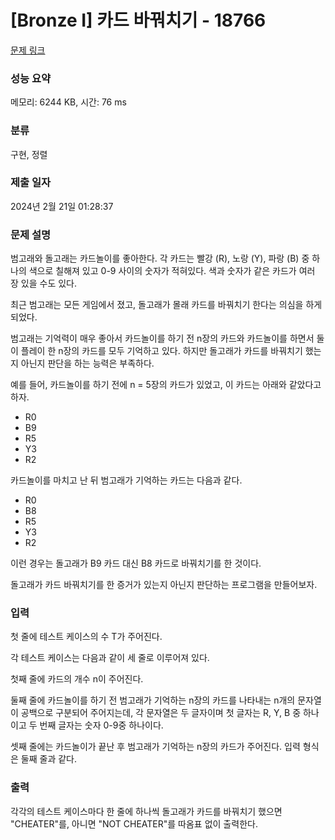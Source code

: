 # [Bronze I] 카드 바꿔치기 - 18766 

[문제 링크](https://www.acmicpc.net/problem/18766) 

### 성능 요약

메모리: 6244 KB, 시간: 76 ms

### 분류

구현, 정렬

### 제출 일자

2024년 2월 21일 01:28:37

### 문제 설명

<p>범고래와 돌고래는 카드놀이를 좋아한다. 각 카드는 빨강 (R), 노랑 (Y), 파랑 (B) 중 하나의 색으로 칠해져 있고 0-9 사이의 숫자가 적혀있다. 색과 숫자가 같은 카드가 여러 장 있을 수도 있다.</p>

<p>최근 범고래는 모든 게임에서 졌고, 돌고래가 몰래 카드를 바꿔치기 한다는 의심을 하게 되었다.</p>

<p>범고래는 기억력이 매우 좋아서 카드놀이를 하기 전 n장의 카드와 카드놀이를 하면서 둘이 플레이 한 n장의 카드를 모두 기억하고 있다. 하지만 돌고래가 카드를 바꿔치기 했는지 아닌지 판단을 하는 능력은 부족하다.</p>

<p>예를 들어, 카드놀이를 하기 전에 n = 5장의 카드가 있었고, 이 카드는 아래와 같았다고 하자.</p>

<ul>
	<li>R0</li>
	<li>B9</li>
	<li>R5</li>
	<li>Y3</li>
	<li>R2</li>
</ul>

<p>카드놀이를 마치고 난 뒤 범고래가 기억하는 카드는 다음과 같다.</p>

<ul>
	<li>R0</li>
	<li>B8</li>
	<li>R5</li>
	<li>Y3</li>
	<li>R2</li>
</ul>

<p>이런 경우는 돌고래가 B9 카드 대신 B8 카드로 바꿔치기를 한 것이다.</p>

<p>돌고래가 카드 바꿔치기를 한 증거가 있는지 아닌지 판단하는 프로그램을 만들어보자.</p>

### 입력 

 <p>첫 줄에 테스트 케이스의 수 T가 주어진다.</p>

<p>각 테스트 케이스는 다음과 같이 세 줄로 이루어져 있다.</p>

<p>첫째 줄에 카드의 개수 n이 주어진다.</p>

<p>둘째 줄에 카드놀이를 하기 전 범고래가 기억하는 n장의 카드를 나타내는 n개의 문자열이 공백으로 구분되어 주어지는데, 각 문자열은 두 글자이며 첫 글자는 R, Y, B 중 하나이고 두 번째 글자는 숫자 0-9중 하나이다.</p>

<p>셋째 줄에는 카드놀이가 끝난 후 범고래가 기억하는 n장의 카드가 주어진다. 입력 형식은 둘째 줄과 같다.</p>

### 출력 

 <p>각각의 테스트 케이스마다 한 줄에 하나씩 돌고래가 카드를 바꿔치기 했으면 "CHEATER"를, 아니면 "NOT CHEATER"를 따옴표 없이 출력한다.</p>

